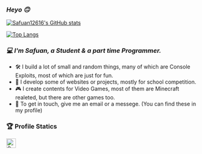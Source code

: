 ### ***Heyo :upside_down_face:***
[![Safuan12616's GitHub stats](https://github-readme-stats.vercel.app/api?username=Safuan12616&show_icons=true&count_private=true&theme=react&hide_border=true)](https://github.com/Safuan12616)

[![Top Langs](https://github-readme-stats.vercel.app/api/top-langs/?username=Safuan12616&layout=compact&theme=react&hide_border=true)](https://github.com/Safuan12616)

### *:computer: I'm Safuan, a Student & a part time Programmer.*
 - :hammer_and_wrench: I build a lot of small and random things, many of which are Console Exploits, most of which are just for fun.
 - :school: I develop some of websites or projects, mostly for school competition.
 - :video_game: I create contents for Video Games, most of them are Minecraft realeted, but there are other games too.
 - :e-mail: To get in touch, give me an email or a messege. (You can find these in my profile)

### :trophy: Profile Statics
<a href="https://github.com/Safuan12616"><img height="25" title="Counter" src="https://komarev.com/ghpvc/?username=Safuan12616&color=5865F2&style=flat-square"></a>

